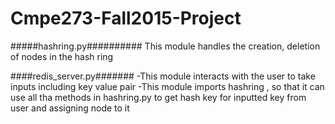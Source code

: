 # Cmpe273-Fall2015-Project

#####hashring.py##########
This module handles the creation, deletion of nodes in the hash ring

####redis_server.py#######
-This module interacts with the user to take inputs including key value pair
-This module imports hashring  , so that it can use all tha methods in hashring.py to get hash key for 
 inputted key from user and assigning node to it

